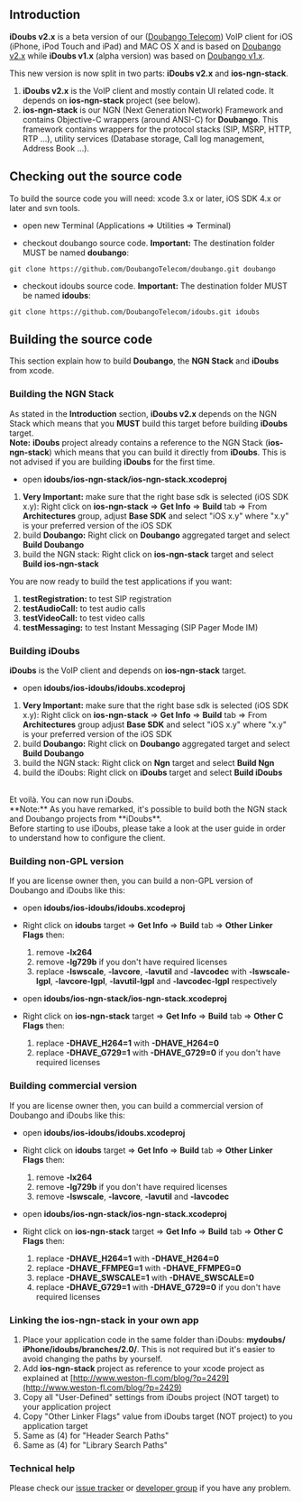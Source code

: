 

## Introduction ##
**iDoubs v2.x** is a beta version of our ([Doubango Telecom](https://www.doubango.org/)) VoIP client for iOS (iPhone, iPod Touch and iPad) and MAC OS X and is based on [Doubango v2.x](https://github.com/DoubangoTelecom/doubango) while **iDoubs v1.x** (alpha version) was based on [Doubango v1.x](http://code.google.com/p/doubango/source/browse/#svn%2Ftrunk). <br />

This new version is now split in two parts: **iDoubs v2.x** and **ios-ngn-stack**. <br />
  1. **iDoubs v2.x** is the VoIP client and mostly contain UI related code. It depends on **ios-ngn-stack** project (see below).
  1. **ios-ngn-stack** is our NGN (Next Generation Network)  Framework and contains Objective-C wrappers (around ANSI-C) for **Doubango**.  This framework contains wrappers for the protocol stacks (SIP, MSRP, HTTP, RTP ...), utility services (Database storage, Call log management, Address Book ...). <br />

## Checking out the source code ##

To build the source code you will need: xcode 3.x or later, iOS SDK 4.x or later and svn tools.<br />

  * open new Terminal (Applications => Utilities => Terminal)

  * checkout doubango source code. **Important:** The destination folder MUST be named **doubango**:
```
git clone https://github.com/DoubangoTelecom/doubango.git doubango
```

  * checkout idoubs source code. **Important:** The destination folder MUST be named **idoubs**:
```
git clone https://github.com/DoubangoTelecom/idoubs.git idoubs
```

## Building the source code ##
This section explain how to build **Doubango**, the **NGN Stack** and **iDoubs** from xcode.

### Building the NGN Stack ###
As stated in the **Introduction** section, **iDoubs v2.x** depends on the NGN Stack which means that you **MUST** build this target before building **iDoubs** target. <br />
**Note:** **iDoubs** project already contains a reference to the NGN Stack (**ios-ngn-stack**) which means that you can build it directly from **iDoubs**. This is not advised if you are building **iDoubs** for the first time. <br />

  * open **idoubs/ios-ngn-stack/ios-ngn-stack.xcodeproj**
  1. **Very Important:** make sure that the right base sdk is selected (iOS SDK x.y): Right click on **ios-ngn-stack** => **Get Info** => **Build** tab => From **Architectures** group, adjust **Base SDK** and select "iOS x.y" where "x.y" is your preferred version of the iOS SDK
  1. build **Doubango:** Right click on **Doubango** aggregated target and select **Build Doubango**
  1. build the NGN stack: Right click on **ios-ngn-stack** target and select **Build ios-ngn-stack**

You are now ready to build the test applications if you want:
  1. **testRegistration:** to  test SIP registration
  1. **testAudioCall:** to test audio calls
  1. **testVideoCall:** to test video calls
  1. **testMessaging:** to test Instant Messaging (SIP Pager Mode IM)

### Building iDoubs ###
**iDoubs** is the VoIP client and depends on **ios-ngn-stack** target. <br />

  * open **idoubs/ios-idoubs/idoubs.xcodeproj**
  1. **Very Important:** make sure that the right base sdk is selected (iOS SDK x.y): Right click on **ios-ngn-stack** => **Get Info** => **Build** tab => From **Architectures** group adjust **Base SDK** and select "iOS x.y" where "x.y" is your preferred version of the iOS SDK
  1. build **Doubango:** Right click on **Doubango** aggregated target and select **Build Doubango**
  1. build the NGN stack: Right click on **Ngn** target and select **Build Ngn**
  1. build the iDoubs: Right click on **iDoubs** target and select **Build iDoubs**
<br />
Et voilà. You can now run iDoubs. <br />
**Note:** As you have remarked, it's possible to build both the NGN stack and Doubango projects from **iDoubs**. <br />
Before starting to use iDoubs, please take a look at the user guide in order to understand how to configure the client.

### Building non-GPL version ###
If you are license owner then, you can build a non-GPL version of Doubango and iDoubs like this:
  * open **idoubs/ios-idoubs/idoubs.xcodeproj**
  * Right click on **idoubs** target => **Get Info** => **Build** tab => **Other Linker Flags** then:
    1. remove **-lx264**
    1. remove **-lg729b** if you don't have required licenses
    1. replace **-lswscale**, **-lavcore**, **-lavutil** and **-lavcodec** with **-lswscale-lgpl**, **-lavcore-lgpl**, **-lavutil-lgpl** and **-lavcodec-lgpl** respectively

  * open **idoubs/ios-ngn-stack/ios-ngn-stack.xcodeproj**
  * Right click on **ios-ngn-stack** target => **Get Info** => **Build** tab => **Other C Flags** then:
    1. replace **-DHAVE\_H264=1** with **-DHAVE\_H264=0**
    1. replace **-DHAVE\_G729=1** with **-DHAVE\_G729=0** if you don't have required licenses

### Building commercial version ###
If you are license owner then, you can build a commercial version of Doubango and iDoubs like this:
  * open **idoubs/ios-idoubs/idoubs.xcodeproj**
  * Right click on **idoubs** target => **Get Info** => **Build** tab => **Other Linker Flags** then:
    1. remove **-lx264**
    1. remove **-lg729b** if you don't have required licenses
    1. remove **-lswscale**, **-lavcore**, **-lavutil** and **-lavcodec**

  * open **idoubs/ios-ngn-stack/ios-ngn-stack.xcodeproj**
  * Right click on **ios-ngn-stack** target => **Get Info** => **Build** tab => **Other C Flags** then:
    1. replace **-DHAVE\_H264=1** with **-DHAVE\_H264=0**
    1. replace **-DHAVE\_FFMPEG=1** with **-DHAVE\_FFMPEG=0**
    1. replace **-DHAVE\_SWSCALE=1** with **-DHAVE\_SWSCALE=0**
    1. replace **-DHAVE\_G729=1** with **-DHAVE\_G729=0** if you don't have required licenses

### Linking the ios-ngn-stack in your own app ###
1. Place your application code in the same folder than iDoubs: **mydoubs/
iPhone/idoubs/branches/2.0/**. This is not required but it's easier to avoid changing the paths by yourself.<br />
2. Add **ios-ngn-stack** project as reference to your xcode project as explained at [http://www.weston-fl.com/blog/?p=2429](http://www.weston-fl.com/blog/?p=2429)<br />
3. Copy all "User-Defined" settings from iDoubs project (NOT target)
to your application project<br />
4. Copy "Other Linker Flags" value from iDoubs target (NOT project) to
you application target<br />
5. Same as (4) for "Header Search Paths"<br />
6. Same as (4) for "Library Search Paths"<br />

### Technical help ###
Please check our [issue tracker](https://github.com/DoubangoTelecom/idoubs/issues) or [developer group](https://groups.google.com/group/doubango) if you have any problem.
